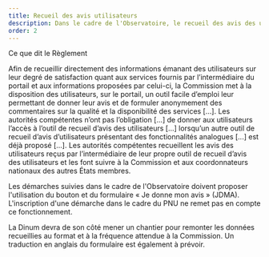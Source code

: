 ```yaml
---
title: Recueil des avis utilisateurs
description: Dans le cadre de l'Observatoire, le recueil des avis des utilisateurs se fait par le bouton et le formulaire « Je donne mon avis ».
order: 2
---
```


<div class="fr-callout"> 
<p class="fr-callout__title">Ce que dit le Règlement</p> 
<p class="fr-callout__text">Afin de recueillir directement des informations émanant des utilisateurs sur leur degré de satisfaction quant aux services fournis par l’intermédiaire du portail et aux informations proposées par celui-ci, la Commission met à la disposition des utilisateurs, sur le portail, un outil facile d’emploi leur permettant de donner leur avis et de formuler anonymement des commentaires sur la qualité et la disponibilité des services [...]. Les autorités compétentes n’ont pas l’obligation [...] de donner aux utilisateurs l’accès à l’outil de recueil d’avis des utilisateurs  [...] lorsqu’un autre outil de recueil d’avis d’utilisateurs présentant des fonctionnalités analogues  [...] est déjà proposé  [...]. Les autorités compétentes recueillent les avis des utilisateurs reçus par l’intermédiaire de leur propre outil de recueil d’avis des utilisateurs et les font suivre à la Commission et aux coordonnateurs nationaux des autres États membres.</p> 
</div> 

Les démarches suivies dans le cadre de l'Observatoire doivent proposer l'utilisation du bouton et du formulaire « Je donne mon avis » (JDMA). L'inscription d'une démarche dans le cadre du PNU ne remet pas en compte ce fonctionnement. 

La Dinum devra de son côté mener un chantier pour remonter les données recueillies au format et à la fréquence attendue à la Commission. Un traduction en anglais du formulaire est également à prévoir.

